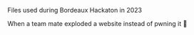Files used during Bordeaux Hackaton in 2023

When a team mate exploded a website instead of pwning it 👀

